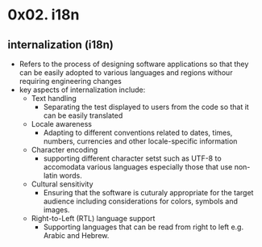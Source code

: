 # 0x02. i18n

## internalization (i18n)
- Refers to the process of designing software applications so that they can be easily adopted to various languages and regions withour requiring engineering changes
- key aspects of internalization include:
    * Text handling
        - Separating the test displayed to users from the code so that it can be easily translated
    * Locale awareness
        - Adapting to different conventions related to dates, times, numbers, currencies and other locale-specific information
    * Character encoding
        - supporting different character setst such as UTF-8 to accomodata various languages especially those that use non-latin words.
    * Cultural sensitivity
        - Ensuring that the software is cuturaly appropriate for the target audience including considerations for colors, symbols and images.
    * Right-to-Left (RTL) language support
        - Supporting languages that can be read from right to left e.g. Arabic and Hebrew.
